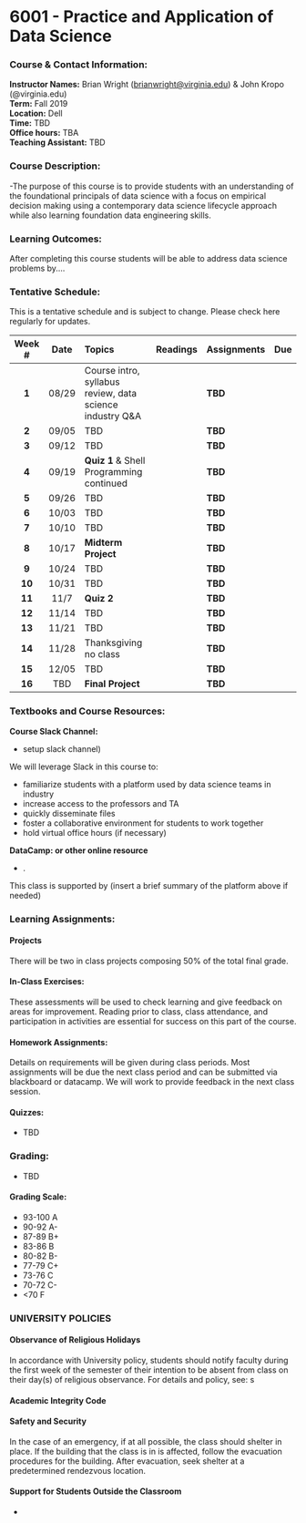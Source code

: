 # 6001 - Practice and Application of Data Science

### Course & Contact Information:

**Instructor Names:** Brian Wright (brianwright@virginia.edu) & John Kropo (@virginia.edu) \
**Term:** Fall 2019 \
**Location:** Dell  \
**Time:** TBD \
**Office hours:** TBA \
**Teaching Assistant:** TBD

###  Course Description:

-The purpose of this course is to provide students with an understanding of the foundational principals of data science with a focus on empirical decision making using a contemporary data science lifecycle approach while also learning foundation data engineering skills. 

### Learning Outcomes:

 After completing this course students will be able to address data science problems by.... 

### Tentative Schedule:
This is a tentative schedule and is subject to change. Please check here regularly for updates.

| Week # |Date   | Topics | Readings | Assignments | Due    | 
| :----: |:----: |:-------|:---------|:------------| :----- |
| **1**  | 08/29 | Course intro, syllabus review, data science industry Q&A |  | **TBD**        |      |
| **2**  | 09/05 | TBD                                                      |  | **TBD**        |      |
| **3**  | 09/12 | TBD                                                      |  | **TBD**        |      |
| **4**  | 09/19 | **Quiz 1** & Shell Programming continued                 |  | **TBD**        |      |
| **5**  | 09/26 | TBD                                                      |  | **TBD**        |      |
| **6**  | 10/03 | TBD                                                      |  | **TBD**        |      |
| **7**  | 10/10 | TBD                                                      |  | **TBD**        |      |
| **8**  | 10/17 | **Midterm Project**                                      |  | **TBD**        |      |
| **9**  | 10/24 | TBD                                                      |  | **TBD**        |      |
| **10** | 10/31 | TBD                                                      |  | **TBD**        |      |
| **11** | 11/7  | **Quiz 2**                                               |  | **TBD**        |      |
| **12** | 11/14 | TBD                                                      |  | **TBD**        |      |
| **13** | 11/21 | TBD                                                      |  | **TBD**        |      |
| **14** | 11/28 | Thanksgiving no class                                    |  | **TBD**        |      |
| **15** | 12/05 | TBD                                                      |  | **TBD**        |      |
| **16** | TBD   | **Final Project**                                        |  | **TBD**        |      |

### Textbooks and Course Resources:

**Course Slack Channel:**
- setup slack channel)

We will leverage Slack in this course to: 
- familiarize students with a platform used by data science teams in industry
- increase access to the professors and TA
- quickly disseminate files
- foster a collaborative environment for students to work together 
- hold virtual office hours (if necessary)

**DataCamp: or other online resource**
- .

This class is supported by (insert a brief summary of the platform above if needed)

### Learning Assignments:

#### Projects
There will be two in class projects composing 50% of the total final grade. 

#### In-Class Exercises:
 These assessments will be used to check learning and give feedback on areas for improvement. Reading prior to class, class attendance, and participation in activities are essential for success on this part of the course.
 
#### Homework Assignments:
 Details on requirements will be given during class periods. Most assignments will be due the next class period and can be submitted via blackboard or datacamp. We will work to provide feedback in the next class session. 


#### Quizzes: 

- TBD

### Grading:

- TBD


#### Grading Scale:

 - 93-100 A
 - 90-92 A- 
 - 87-89 B+
 - 83-86 B 
 - 80-82 B- 
 - 77-79 C+ 
 - 73-76 C 
 - 70-72 C- 
 - <70 F

###  UNIVERSITY POLICIES 

#### Observance of Religious Holidays 
In accordance with University policy, students should notify faculty during the first week of the semester of their intention to be absent from class on their day(s) of religious observance. 
For details and policy, see: s

#### Academic Integrity Code


#### Safety and Security

In the case of an emergency, if at all possible, the class should shelter in place. If the building that the class is in is affected, follow the evacuation procedures for the building. After evacuation, seek shelter at a predetermined rendezvous location.

#### Support for Students Outside the Classroom

-
